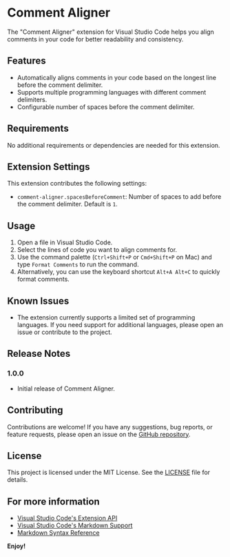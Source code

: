 # Comment Aligner

The "Comment Aligner" extension for Visual Studio Code helps you align comments in your code for better readability and consistency.

## Features

- Automatically aligns comments in your code based on the longest line before the comment delimiter.
- Supports multiple programming languages with different comment delimiters.
- Configurable number of spaces before the comment delimiter.

## Requirements

No additional requirements or dependencies are needed for this extension.

## Extension Settings

This extension contributes the following settings:

- `comment-aligner.spacesBeforeComment`: Number of spaces to add before the comment delimiter. Default is `1`.

## Usage

1. Open a file in Visual Studio Code.
2. Select the lines of code you want to align comments for.
3. Use the command palette (`Ctrl+Shift+P` or `Cmd+Shift+P` on Mac) and type `Format Comments` to run the command.
4. Alternatively, you can use the keyboard shortcut `Alt+A Alt+C` to quickly format comments.

## Known Issues

- The extension currently supports a limited set of programming languages. If you need support for additional languages, please open an issue or contribute to the project.

## Release Notes

### 1.0.0

- Initial release of Comment Aligner.

## Contributing

Contributions are welcome! If you have any suggestions, bug reports, or feature requests, please open an issue on the [GitHub repository](https://github.com/your-repo/comment-aligner).

## License

This project is licensed under the MIT License. See the [LICENSE](LICENSE) file for details.

## For more information

- [Visual Studio Code's Extension API](https://code.visualstudio.com/api)
- [Visual Studio Code's Markdown Support](http://code.visualstudio.com/docs/languages/markdown)
- [Markdown Syntax Reference](https://help.github.com/articles/markdown-basics/)

**Enjoy!**
